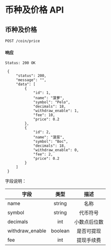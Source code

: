 # 币种及价格 API

 

## 币种及价格

 
```
POST /coin/price
```

#### 响应

```
Status: 200 OK
```

```json5
 {
     "status": 200,
     "message": "",
     "data": [
         {
             "id": 1,
             "name": "菠萝",
             "symbol": "Pelo",
             "decimals": 18,
             "withdraw_enable": 1,
             "fee": 10,
             "price": 0.2
         },
         {
             "id": 2,
             "name": "菠菜",
             "symbol": "Boc",
             "decimals": 18,
             "withdraw_enable": 0,
             "fee": 2,
             "price": 0.2
         }
     ]
 }
```
字段说明：

| 字段  | 类型 | 描述 |
|----|:----:|:----:|
| name |  string | 名称  |
| symbol |  string | 代币符号  |
| decimals |  int | 小数点后位数  | 
| withdraw_enable | boolean | 是否可提现 |
| fee | int | 提现手续费 |
  